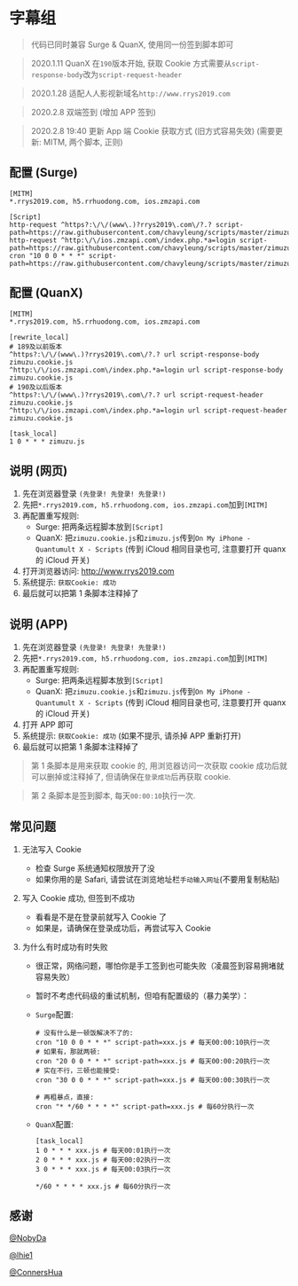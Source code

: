 # 字幕组

> 代码已同时兼容 Surge & QuanX, 使用同一份签到脚本即可

> 2020.1.11 QuanX 在`190`版本开始, 获取 Cookie 方式需要从`script-response-body`改为`script-request-header`

> 2020.1.28 适配人人影视新域名`http://www.rrys2019.com`

> 2020.2.8 双端签到 (增加 APP 签到)

> 2020.2.8 19:40 更新 App 端 Cookie 获取方式 (旧方式容易失效) (需要更新: MITM, 两个脚本, 正则)

## 配置 (Surge)

```properties
[MITM]
*.rrys2019.com, h5.rrhuodong.com, ios.zmzapi.com

[Script]
http-request ^https?:\/\/(www\.)?rrys2019\.com\/?.? script-path=https://raw.githubusercontent.com/chavyleung/scripts/master/zimuzu/zimuzu.cookie.js
http-request ^http:\/\/ios.zmzapi.com\/index.php.*a=login script-path=https://raw.githubusercontent.com/chavyleung/scripts/master/zimuzu/zimuzu.cookie.js
cron "10 0 0 * * *" script-path=https://raw.githubusercontent.com/chavyleung/scripts/master/zimuzu/zimuzu.js
```

## 配置 (QuanX)

```properties
[MITM]
*.rrys2019.com, h5.rrhuodong.com, ios.zmzapi.com

[rewrite_local]
# 189及以前版本
^https?:\/\/(www\.)?rrys2019\.com\/?.? url script-response-body zimuzu.cookie.js
^http:\/\/ios.zmzapi.com\/index.php.*a=login url script-response-body zimuzu.cookie.js
# 190及以后版本
^https?:\/\/(www\.)?rrys2019\.com\/?.? url script-request-header zimuzu.cookie.js
^http:\/\/ios.zmzapi.com\/index.php.*a=login url script-request-header zimuzu.cookie.js

[task_local]
1 0 * * * zimuzu.js
```

## 说明 (网页)

1. 先在浏览器登录 `(先登录! 先登录! 先登录!)`
2. 先把`*.rrys2019.com, h5.rrhuodong.com, ios.zmzapi.com`加到`[MITM]`
3. 再配置重写规则:
   - Surge: 把两条远程脚本放到`[Script]`
   - QuanX: 把`zimuzu.cookie.js`和`zimuzu.js`传到`On My iPhone - Quantumult X - Scripts` (传到 iCloud 相同目录也可, 注意要打开 quanx 的 iCloud 开关)
4. 打开浏览器访问: http://www.rrys2019.com
5. 系统提示: `获取Cookie: 成功`
6. 最后就可以把第 1 条脚本注释掉了

## 说明 (APP)

1. 先在浏览器登录 `(先登录! 先登录! 先登录!)`
2. 先把`*.rrys2019.com, h5.rrhuodong.com, ios.zmzapi.com`加到`[MITM]`
3. 再配置重写规则:
   - Surge: 把两条远程脚本放到`[Script]`
   - QuanX: 把`zimuzu.cookie.js`和`zimuzu.js`传到`On My iPhone - Quantumult X - Scripts` (传到 iCloud 相同目录也可, 注意要打开 quanx 的 iCloud 开关)
4. 打开 APP 即可
5. 系统提示: `获取Cookie: 成功` (如果不提示, 请杀掉 APP 重新打开)
6. 最后就可以把第 1 条脚本注释掉了

> 第 1 条脚本是用来获取 cookie 的, 用浏览器访问一次获取 cookie 成功后就可以删掉或注释掉了, 但请确保在`登录成功`后再获取 cookie.

> 第 2 条脚本是签到脚本, 每天`00:00:10`执行一次.

## 常见问题

1. 无法写入 Cookie

   - 检查 Surge 系统通知权限放开了没
   - 如果你用的是 Safari, 请尝试在浏览地址栏`手动输入网址`(不要用复制粘贴)

2. 写入 Cookie 成功, 但签到不成功

   - 看看是不是在登录前就写入 Cookie 了
   - 如果是，请确保在登录成功后，再尝试写入 Cookie

3. 为什么有时成功有时失败

   - 很正常，网络问题，哪怕你是手工签到也可能失败（凌晨签到容易拥堵就容易失败）
   - 暂时不考虑代码级的重试机制，但咱有配置级的（暴力美学）：

   - `Surge`配置:

     ```properties
     # 没有什么是一顿饭解决不了的:
     cron "10 0 0 * * *" script-path=xxx.js # 每天00:00:10执行一次
     # 如果有，那就两顿:
     cron "20 0 0 * * *" script-path=xxx.js # 每天00:00:20执行一次
     # 实在不行，三顿也能接受:
     cron "30 0 0 * * *" script-path=xxx.js # 每天00:00:30执行一次

     # 再粗暴点，直接:
     cron "* */60 * * * *" script-path=xxx.js # 每60分执行一次
     ```

   - `QuanX`配置:

     ```properties
     [task_local]
     1 0 * * * xxx.js # 每天00:01执行一次
     2 0 * * * xxx.js # 每天00:02执行一次
     3 0 * * * xxx.js # 每天00:03执行一次

     */60 * * * * xxx.js # 每60分执行一次
     ```

## 感谢

[@NobyDa](https://github.com/NobyDa)

[@lhie1](https://github.com/lhie1)

[@ConnersHua](https://github.com/ConnersHua)
